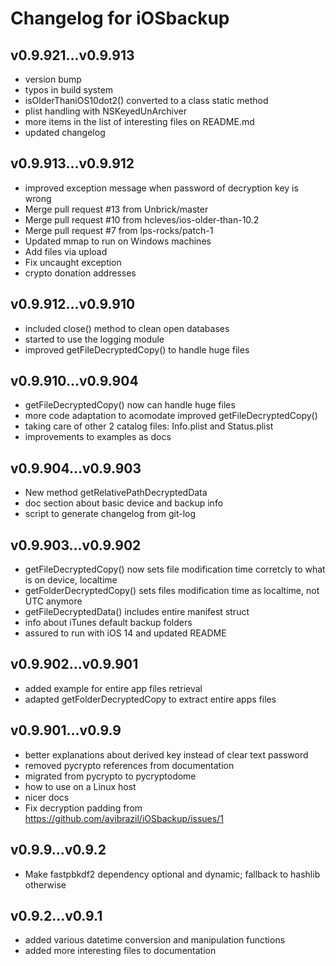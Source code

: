 # Changelog for iOSbackup

## v0.9.921...v0.9.913
* version bump
* typos in build system
* isOlderThaniOS10dot2() converted to a class static method
* plist handling with NSKeyedUnArchiver
* more items in the list of interesting files on README.md
* updated changelog

## v0.9.913...v0.9.912
* improved exception message when password of decryption key is wrong
* Merge pull request #13 from Unbrick/master
* Merge pull request #10 from hcleves/ios-older-than-10.2
* Merge pull request #7 from lps-rocks/patch-1
* Updated mmap to run on Windows machines
* Add files via upload
* Fix uncaught exception
* crypto donation addresses

## v0.9.912...v0.9.910
* included close() method to clean open databases
* started to use the logging module
* improved getFileDecryptedCopy() to handle huge files

## v0.9.910...v0.9.904
* getFileDecryptedCopy() now can handle huge files
* more code adaptation to acomodate improved getFileDecryptedCopy()
* taking care of other 2 catalog files: Info.plist and Status.plist
* improvements to examples as docs

## v0.9.904...v0.9.903
* New method getRelativePathDecryptedData
* doc section about basic device and backup info
* script to generate changelog from git-log

## v0.9.903...v0.9.902
* getFileDecryptedCopy() now sets file modification time corretcly to what is on device, localtime
* getFolderDecryptedCopy() sets files modification time as localtime, not UTC anymore
* getFileDecryptedData() includes entire manifest struct
* info about iTunes default backup folders
* assured to run with iOS 14 and updated README

## v0.9.902...v0.9.901
* added example for entire app files retrieval
* adapted getFolderDecryptedCopy to extract entire apps files

## v0.9.901...v0.9.9
* better explanations about derived key instead of clear text password
* removed pycrypto references from documentation
* migrated from pycrypto to pycryptodome
* how to use on a Linux host
* nicer docs
* Fix decryption padding from https://github.com/avibrazil/iOSbackup/issues/1

## v0.9.9...v0.9.2
* Make fastpbkdf2 dependency optional and dynamic; fallback to hashlib otherwise

## v0.9.2...v0.9.1
* added various datetime conversion and manipulation functions
* added more interesting files to documentation
